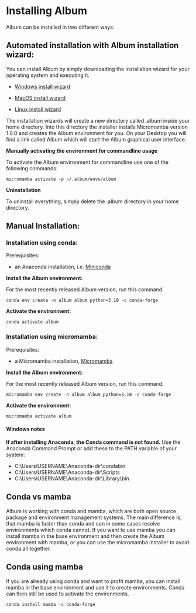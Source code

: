 # Installing Album

Album can be installed in two different ways:

## Automated installation with Album installation wizard:

You can install Album by simply downloading the installation wizard for your operating system and executing it.

- [Windows install wizard](https://gitlab.com/album-app/plugins/album-package/-/jobs/3574343115/artifacts/raw/installer/album_installer.exe?inline=false)


- [MacOS install wizard](https://gitlab.com/album-app/plugins/album-package/-/jobs/3574343110/artifacts/raw/installer/album_installer?inline=false)


- [Linux install wizard](https://gitlab.com/album-app/plugins/album-package/-/jobs/3574343105/artifacts/raw/installer/album_installer?inline=false)


The installation wizards will create a new directory called .album inside your home directory.
Into this directory the installer installs Micromamba version 1.0.0 and creates the Album environment for you.
On your Desktop you will find a link called Album which will start the Album graphical user interface.

**Manually activating the environment for commandline usage**

To activate the Album environment for commandline use one of the following commands:

```
micromamba activate -p ~/.album/envs/album
```
**Uninstallation**

To uninstall everything, simply delete the .album directory in your home directory.

## Manual Installation:

### Installation using conda:

Prerequisites:

- an Anaconda installation, i.e. [Miniconda](https://docs.conda.io/en/latest/miniconda.html)

**Install the Album environment:**

For the most recently released Album version, run this command:

```
conda env create -n album album python=3.10 -c conda-forge
```

**Activate the environment:**

```
conda activate album
```

### Installation using micromamba:

Prerequisites:

- a Micromamba installation, [Micromamba](https://mamba.readthedocs.io/en/latest/installation.html)

**Install the Album environment:**

For the most recently released Album version, run this command:

```
micromamba env create -n album album python=3.10 -c conda-forge
```

**Activate the environment:**

```
micromamba activate album
```

#### Windows notes
**If after installing Anaconda, the Conda command is not found.**
Use the Anaconda Command Prompt or add these to the PATH variable of your system:
- C:\\Users\USERNAME\Anaconda-dir\condabin
- C:\\Users\USERNAME\Anaconda-dir\Scripts
- C:\\Users\USERNAME\Anaconda-dir\Library\bin

## Conda vs mamba
Album is working with conda and mamba, which are both open source package and environment management systems. 
The main difference is, that mamba is faster than conda and can in some cases resolve environments which conda cannot. 
If you want to use mamba you can install mamba in the base environment and then create the Album environment with mamba,
or you can use the micromamba installer to avoid conda all together.

## Conda using mamba
If  you are already using conda and want to profit mamba, you can install mamba in the base environment and use it to 
create environments. Conda can then still be used to activate the environments.

```
conda install mamba -c conda-forge
```
